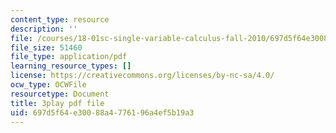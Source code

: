 ```yaml
---
content_type: resource
description: ''
file: /courses/18-01sc-single-variable-calculus-fall-2010/697d5f64e30088a4776196a4ef5b19a3_Pd2xP5zDsRw.pdf
file_size: 51460
file_type: application/pdf
learning_resource_types: []
license: https://creativecommons.org/licenses/by-nc-sa/4.0/
ocw_type: OCWFile
resourcetype: Document
title: 3play pdf file
uid: 697d5f64-e300-88a4-7761-96a4ef5b19a3
---
```

